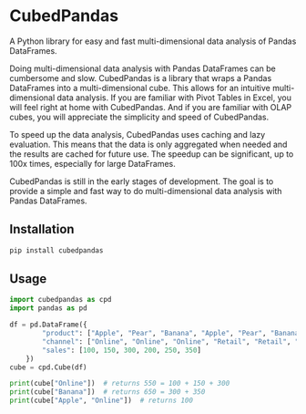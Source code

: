 # CubedPandas 
A Python library for easy and fast multi-dimensional data analysis of Pandas DataFrames.

Doing multi-dimensional data analysis with Pandas DataFrames can be cumbersome and slow. 
CubedPandas is a library that wraps a Pandas DataFrames into a multi-dimensional cube.
This allows for an intuitive multi-dimensional data analysis. If you are familiar with
Pivot Tables in Excel, you will feel right at home with CubedPandas. And if you are
familiar with OLAP cubes, you will appreciate the simplicity and speed of CubedPandas.

To speed up the data analysis, CubedPandas uses caching and lazy evaluation. This means
that the data is only aggregated when needed and the results are cached for future use.
The speedup can be significant, up to 100x times, especially for large DataFrames.

CubedPandas is still in the early stages of development. The goal is to provide a
simple and fast way to do multi-dimensional data analysis with Pandas DataFrames.


## Installation
```bash
pip install cubedpandas
```

## Usage
```python
import cubedpandas as cpd
import pandas as pd

df = pd.DataFrame({
        "product": ["Apple", "Pear", "Banana", "Apple", "Pear", "Banana"],
        "channel": ["Online", "Online", "Online", "Retail", "Retail", "Retail"],
        "sales": [100, 150, 300, 200, 250, 350]
    })
cube = cpd.Cube(df)

print(cube["Online"])  # returns 550 = 100 + 150 + 300
print(cube["Banana"])  # returns 650 = 300 + 350
print(cube["Apple", "Online"])  # returns 100
```
